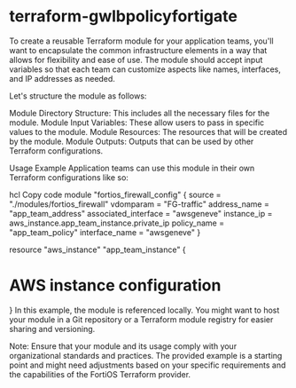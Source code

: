 # terraform-gwlbpolicyfortigate

To create a reusable Terraform module for your application teams, you'll want to encapsulate the common infrastructure elements in a way that allows for flexibility and ease of use. The module should accept input variables so that each team can customize aspects like names, interfaces, and IP addresses as needed.

Let's structure the module as follows:

Module Directory Structure: This includes all the necessary files for the module.
Module Input Variables: These allow users to pass in specific values to the module.
Module Resources: The resources that will be created by the module.
Module Outputs: Outputs that can be used by other Terraform configurations.


Usage Example
Application teams can use this module in their own Terraform configurations like so:

hcl
Copy code
module "fortios_firewall_config" {
  source                = "./modules/fortios_firewall"
  vdomparam             = "FG-traffic"
  address_name          = "app_team_address"
  associated_interface  = "awsgeneve"
  instance_ip           = aws_instance.app_team_instance.private_ip
  policy_name           = "app_team_policy"
  interface_name        = "awsgeneve"
}

resource "aws_instance" "app_team_instance" {
  # AWS instance configuration
}
In this example, the module is referenced locally. You might want to host your module in a Git repository or a Terraform module registry for easier sharing and versioning.

Note: Ensure that your module and its usage comply with your organizational standards and practices. The provided example is a starting point and might need adjustments based on your specific requirements and the capabilities of the FortiOS Terraform provider.